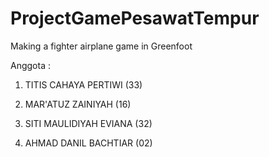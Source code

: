 # ProjectGamePesawatTempur
Making a fighter airplane game in Greenfoot

Anggota :

1. TITIS CAHAYA PERTIWI (33)

2. MAR'ATUZ ZAINIYAH (16)

3. SITI MAULIDIYAH EVIANA (32)

4. AHMAD DANIL BACHTIAR (02)
